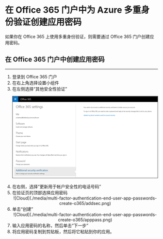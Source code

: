 <properties 
	pageTitle="在 Office 365 门户中为 Azure Multi-Factor Authentication 创建应用密码" 
	description="本页说明用户如何在 Office 365 门户中创建更多的应用密码。" 
	services="multi-factor-authentication" 
	documentationCenter="" 
	authors="billmath" 
	manager="terrylan" 
	editor="bryanla"/>

<tags 
	ms.service="multi-factor-authentication" 
	ms.date="06/02/2015" 
	wacn.date="09/15/2015"/>

# 在 Office 365 门户中为 Azure 多重身份验证创建应用密码

如果你在 Office 365 上使用多重身份验证，则需要通过 Office 365 门户创建应用密码。

## 在 Office 365 门户中创建应用密码
--------------------------------------------------------------------------------

<ol>
<li>登录到 Office 365 门户</li>
<li>在右上角选择设置小组件</li>
<li>在左侧选择“其他安全性验证”</li>

![云](./media/multi-factor-authentication-end-user-app-passwords-create-o365/security.png)

<li>在右侧，选择“更新用于帐户安全性的电话号码”</li>
<li>在验证页的顶部选择应用密码</li>

<center>![Cloud](./media/multi-factor-authentication-end-user-app-passwords-create-o365/addsec.png)</center>

<li>单击“创建”</li>


<center>![Cloud](./media/multi-factor-authentication-end-user-app-passwords-create-o365/apppass.png)</center>

<li>输入应用密码的名称，然后单击“下一步”</li>
<li>将应用密码复制到剪贴板，然后将它粘贴到你的应用。</li>

<!---HONumber=69-->